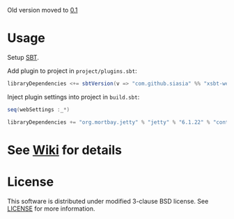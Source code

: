Old version moved to [0.1](https://github.com/siasia/xsbt-web-plugin/tree/0.1)

# Usage

Setup [SBT](http://github.com/harrah/xsbt/).

Add plugin to project in `project/plugins.sbt`:

```scala
libraryDependencies <+= sbtVersion(v => "com.github.siasia" %% "xsbt-web-plugin" % (v+"-0.2.8"))
```

Inject plugin settings into project in `build.sbt`:

```scala
seq(webSettings :_*)

libraryDependencies += "org.mortbay.jetty" % "jetty" % "6.1.22" % "container"
```
		
# See [Wiki](http://github.com/siasia/xsbt-web-plugin/wiki/) for details

# License
This software is distributed under modified 3-clause BSD license. See [LICENSE](https://github.com/siasia/xsbt-web-plugin/blob/master/LICENSE) for more information.
